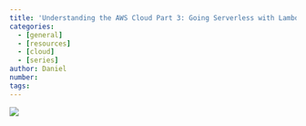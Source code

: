 ```yaml
---
title: 'Understanding the AWS Cloud Part 3: Going Serverless with Lambda'
categories:
  - [general]
  - [resources]
  - [cloud]
  - [series]
author: Daniel
number:
tags:
---
```


![](/images/Post_lambda.png)
